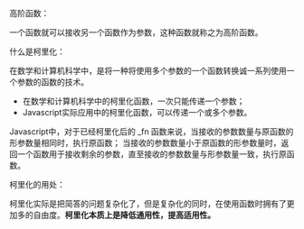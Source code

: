 高阶函数：

一个函数就可以接收另一个函数作为参数，这种函数就称之为高阶函数。

什么是柯里化：

在数学和计算机科学中，是将一种将使用多个参数的一个函数转换诚一系列使用一个参数的函数的技术。

- 在数学和计算机科学中的柯里化函数，一次只能传递一个参数；
- Javascript实际应用中的柯里化函数，可以传递一个或多个参数。

Javascript中，对于已经柯里化后的 _fn 函数来说，当接收的参数数量与原函数的形参数量相同时，执行原函数； 当接收的参数数量小于原函数的形参数量时，返回一个函数用于接收剩余的参数，直至接收的参数数量与形参数量一致，执行原函数。

柯里化的用处：

柯里化实际是把简答的问题复杂化了，但是复杂化的同时，在使用函数时拥有了更加多的自由度。**柯里化本质上是降低通用性，提高适用性。**



